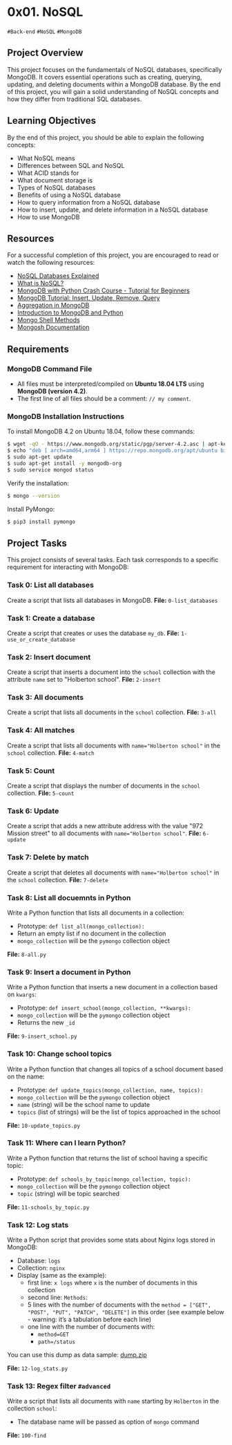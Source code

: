 # 0x01. NoSQL
`#Back-end` `#NoSQL` `#MongoDB`

## Project Overview

This project focuses on the fundamentals of NoSQL databases, specifically MongoDB. It covers essential operations such as creating, querying, updating, and deleting documents within a MongoDB database. By the end of this project, you will gain a solid understanding of NoSQL concepts and how they differ from traditional SQL databases.

## Learning Objectives

By the end of this project, you should be able to explain the following concepts:

- What NoSQL means
- Differences between SQL and NoSQL
- What ACID stands for
- What document storage is
- Types of NoSQL databases
- Benefits of using a NoSQL database
- How to query information from a NoSQL database
- How to insert, update, and delete information in a NoSQL database
- How to use MongoDB

## Resources

For a successful completion of this project, you are encouraged to read or watch the following resources:

- [NoSQL Databases Explained](https://riak.com/resources/nosql-databases/)
- [What is NoSQL?](https://www.youtube.com/watch?v=qUV2j3XBRHc)
- [MongoDB with Python Crash Course - Tutorial for Beginners](https://www.youtube.com/watch?v=E-1xI85Zog8)
- [MongoDB Tutorial: Insert, Update, Remove, Query](https://www.youtube.com/watch?v=CB9G5Dvv-EE)
- [Aggregation in MongoDB](https://www.mongodb.com/docs/manual/aggregation/)
- [Introduction to MongoDB and Python](https://realpython.com/introduction-to-mongodb-and-python/)
- [Mongo Shell Methods](https://www.mongodb.com/docs/manual/reference/method/)
- [Mongosh Documentation](https://www.mongodb.com/docs/mongodb-shell/#mongodb-binary-bin.mongosh)

## Requirements

### MongoDB Command File

- All files must be interpreted/compiled on **Ubuntu 18.04 LTS** using **MongoDB (version 4.2)**.
- The first line of all files should be a comment: `// my comment`.

### MongoDB Installation Instructions

To install MongoDB 4.2 on Ubuntu 18.04, follow these commands:
```bash
$ wget -qO - https://www.mongodb.org/static/pgp/server-4.2.asc | apt-key add -
$ echo "deb [ arch=amd64,arm64 ] https://repo.mongodb.org/apt/ubuntu bionic/mongodb-org/4.2 multiverse" > /etc/apt/sources.list.d/mongodb-org-4.2.list
$ sudo apt-get update
$ sudo apt-get install -y mongodb-org
$ sudo service mongod status
```

Verify the installation:
```bash
$ mongo --version
```
Install PyMongo:
```bash
$ pip3 install pymongo
```

## Project Tasks

This project consists of several tasks. Each task corresponds to a specific requirement for interacting with MongoDB:

### Task 0: List all databases

Create a script that lists all databases in MongoDB.
**File:** `0-list_databases`

### Task 1: Create a database

Create a script that creates or uses the database `my_db`.
**File:** `1-use_or_create_database`

### Task 2: Insert document

Create a script that inserts a document into the `school` collection with the attribute `name` set to "Holberton school".
**File:** `2-insert`

### Task 3: All documents

Create a script that lists all documents in the `school` collection.
**File:** `3-all`

### Task 4: All matches

Create a script that lists all documents with `name="Holberton school"` in the `school` collection.
**File:** `4-match`

### Task 5: Count

Create a script that displays the number of documents in the `school` collection.
**File:** `5-count`

### Task 6: Update

Create a script that adds a new attribute address with the value "972 Mission street" to all documents with `name="Holberton school"`.
**File:** `6-update`

### Task 7: Delete by match

Create a script that deletes all documents with `name="Holberton school"` in the `school` collection.
**File:** `7-delete`

### Task 8: List all docuemnts in Python

Write a Python function that lists all documents in a collection:

- Prototype: `def list_all(mongo_collection):`
- Return an empty list if no document in the collection
- `mongo_collection` will be the `pymongo` collection object

**File:** `8-all.py`

### Task 9: Insert a document in Python

Write a Python function that inserts a new document in a collection based on `kwargs`:

- Prototype: `def insert_school(mongo_collection, **kwargs):`
- `mongo_collection` will be the `pymongo` collection object
- Returns the new `_id`

**File:** `9-insert_school.py`

### Task 10: Change school topics

Write a Python function that changes all topics of a school document based on the name:

- Prototype: `def update_topics(mongo_collection, name, topics):`
- `mongo_collection` will be the `pymongo` collection object
- `name` (string) will be the school name to update
- `topics` (list of strings) will be the list of topics approached in the school

**File:** `10-update_topics.py`

### Task 11: Where can I learn Python?

Write a Python function that returns the list of school having a specific topic:

- Prototype: `def schools_by_topic(mongo_collection, topic):`
- `mongo_collection` will be the `pymongo` collection object
- `topic` (string) will be topic searched

**File:** `11-schools_by_topic.py`

### Task 12: Log stats

Write a Python script that provides some stats about Nginx logs stored in MongoDB:

- Database: `logs`
- Collection: `nginx`
- Display (same as the example):
    - first line: `x logs` where `x` is the number of documents in this collection
    - second line: `Methods`:
    - 5 lines with the number of documents with the `method = ["GET", "POST", "PUT", "PATCH", "DELETE"]` in this order (see example below - warning: it’s a tabulation before each line)
    - one line with the number of documents with:
        - `method=GET`
        - `path=/status`

You can use this dump as data sample: [dump.zip](https://s3.amazonaws.com/intranet-projects-files/holbertonschool-webstack/411/dump.zip)

**File:** `12-log_stats.py`

### Task 13: Regex filter `#advanced`

Write a script that lists all documents with `name` starting by `Holberton` in the collection `school`:

- The database name will be passed as option of `mongo` command

**File:** `100-find`
